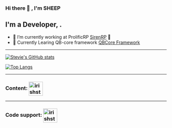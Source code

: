 ### Hi there 👋 , I'm SHEEP 

## I'm a Developer, .

- 🌱 I’m currently working at ProlificRP [SirenRP] 🤣
- 👯 Currently Learing QB-core framework [QBCore Framework][QBCore]

---

[![Stevie's GitHub stats](https://github-readme-stats.vercel.app/api?username=sheep3917&theme=radical)](https://github.com/sheep3917)

[![Top Langs](https://github-readme-stats.vercel.app/api/top-langs/?username=sheep3917&layout=compact&theme=radical)](https://github.com/sheep3917)

---

### Content: [<img align="center" alt="irishstevie | YouTube" width="44px" src="https://cdn.jsdelivr.net/npm/simple-icons@v3/icons/twitch.svg" />][Twitch]

---

### Code support: [<img align="center" alt="irishstevie | Twitter" width="44px" src="https://cdn.jsdelivr.net/npm/simple-icons@v3/icons/discord.svg" />][discord]


[website]: https://discord.gg/Uf3pycqG/
[QBCore]: https://discord.gg/qbcore
[discord]: https://discord.gg/Uf3pycqG
[Twitch]: https://www.twitch.tv/sheep3917
[sirenrp]: https://discord.gg/prolific
